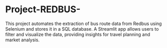 # Project-REDBUS-
This project automates the extraction of bus route data from Redbus using Selenium and stores it in a SQL database. A Streamlit app allows users to filter and visualize the data, providing insights for travel planning and market analysis.
